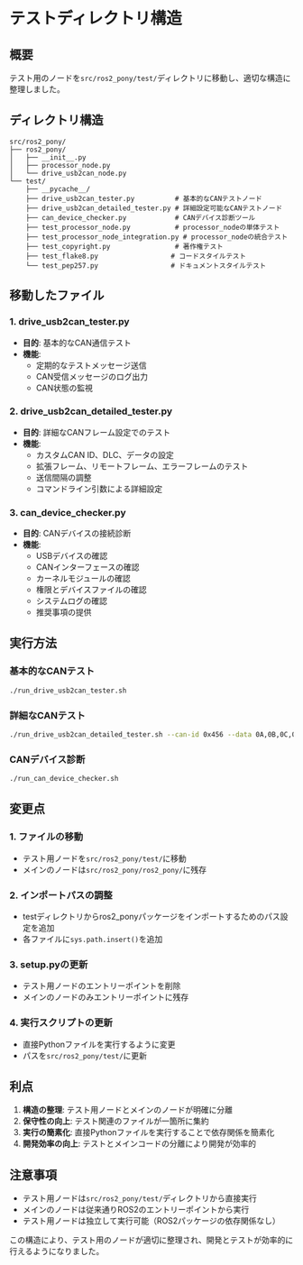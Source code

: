 # テストディレクトリ構造

## 概要
テスト用のノードを`src/ros2_pony/test/`ディレクトリに移動し、適切な構造に整理しました。

## ディレクトリ構造

```
src/ros2_pony/
├── ros2_pony/
│   ├── __init__.py
│   ├── processor_node.py
│   └── drive_usb2can_node.py
└── test/
    ├── __pycache__/
    ├── drive_usb2can_tester.py          # 基本的なCANテストノード
    ├── drive_usb2can_detailed_tester.py # 詳細設定可能なCANテストノード
    ├── can_device_checker.py            # CANデバイス診断ツール
    ├── test_processor_node.py           # processor_nodeの単体テスト
    ├── test_processor_node_integration.py # processor_nodeの統合テスト
    ├── test_copyright.py                # 著作権テスト
    ├── test_flake8.py                  # コードスタイルテスト
    └── test_pep257.py                  # ドキュメントスタイルテスト
```

## 移動したファイル

### 1. drive_usb2can_tester.py
- **目的**: 基本的なCAN通信テスト
- **機能**: 
  - 定期的なテストメッセージ送信
  - CAN受信メッセージのログ出力
  - CAN状態の監視

### 2. drive_usb2can_detailed_tester.py
- **目的**: 詳細なCANフレーム設定でのテスト
- **機能**:
  - カスタムCAN ID、DLC、データの設定
  - 拡張フレーム、リモートフレーム、エラーフレームのテスト
  - 送信間隔の調整
  - コマンドライン引数による詳細設定

### 3. can_device_checker.py
- **目的**: CANデバイスの接続診断
- **機能**:
  - USBデバイスの確認
  - CANインターフェースの確認
  - カーネルモジュールの確認
  - 権限とデバイスファイルの確認
  - システムログの確認
  - 推奨事項の提供

## 実行方法

### 基本的なCANテスト
```bash
./run_drive_usb2can_tester.sh
```

### 詳細なCANテスト
```bash
./run_drive_usb2can_detailed_tester.sh --can-id 0x456 --data 0A,0B,0C,0D
```

### CANデバイス診断
```bash
./run_can_device_checker.sh
```

## 変更点

### 1. ファイルの移動
- テスト用ノードを`src/ros2_pony/test/`に移動
- メインのノードは`src/ros2_pony/ros2_pony/`に残存

### 2. インポートパスの調整
- testディレクトリからros2_ponyパッケージをインポートするためのパス設定を追加
- 各ファイルに`sys.path.insert()`を追加

### 3. setup.pyの更新
- テスト用ノードのエントリーポイントを削除
- メインのノードのみエントリーポイントに残存

### 4. 実行スクリプトの更新
- 直接Pythonファイルを実行するように変更
- パスを`src/ros2_pony/test/`に更新

## 利点

1. **構造の整理**: テスト用ノードとメインのノードが明確に分離
2. **保守性の向上**: テスト関連のファイルが一箇所に集約
3. **実行の簡素化**: 直接Pythonファイルを実行することで依存関係を簡素化
4. **開発効率の向上**: テストとメインコードの分離により開発が効率的

## 注意事項

- テスト用ノードは`src/ros2_pony/test/`ディレクトリから直接実行
- メインのノードは従来通りROS2のエントリーポイントから実行
- テスト用ノードは独立して実行可能（ROS2パッケージの依存関係なし）

この構造により、テスト用のノードが適切に整理され、開発とテストが効率的に行えるようになりました。 